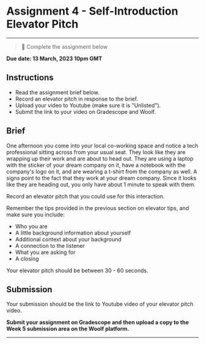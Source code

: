 # Assignment 4 - Self-Introduction Elevator Pitch

---

> 📝 Complete the assignment below

**Due date: 13 March, 2023 10pm GMT**

## Instructions

- Read the assignment brief below.
- Record an elevator pitch in response to the brief.
- Upload your video to Youtube (make sure it is "Unlisted").
- Submit the link to your video on Gradescope and Woolf.

## Brief

One afternoon you come into your local co-working space and notice a tech professional sitting across from your usual seat. They look like they are wrapping up their work and are about to head out. They are using a laptop with the sticker of your dream company on it, have a notebook with the company's logo on it, and are wearing a t-shirt from the company as well. A signs point to the fact that they work at your dream company. Since it looks like they are heading out, you only have about 1 minute to speak with them. 

Record an elevator pitch that you could use for this interaction.

Remember the tips provided in the previous section on elevator tips, and make sure you include:

- Who you are
- A little background information about yourself
- Additional context about your background
- A connection to the listener
- What you are asking for
- A closing

Your elevator pitch should be between 30 - 60 seconds.

## Submission

Your submission should be the link to Youtube video of your elevator pitch video.

**Submit your assignment on Gradescope and then upload a copy to the Week 5 submission area on the Woolf platform.**

---
